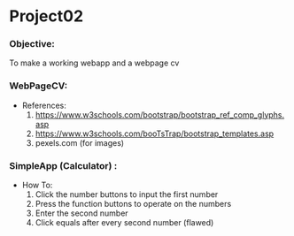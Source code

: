 # Project02

 ### Objective:
 To make a working webapp and a webpage cv
 
### WebPageCV:
  - References:
    1. https://www.w3schools.com/bootstrap/bootstrap_ref_comp_glyphs.asp
    2. https://www.w3schools.com/booTsTrap/bootstrap_templates.asp
    3. pexels.com (for images)

### SimpleApp (Calculator) :
  - How To:
    1. Click the number buttons to input the first number
    2. Press the function buttons to operate on the numbers
    3. Enter the second number
    4. Click equals after every second number (flawed)
    
